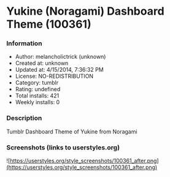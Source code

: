 # Yukine (Noragami) Dashboard Theme (100361)

### Information
- Author: melancholictrick (unknown)
- Created at: unknown
- Updated at: 4/15/2014, 7:36:32 PM
- License: NO-REDISTRIBUTION
- Category: tumblr
- Rating: undefined
- Total installs: 421
- Weekly installs: 0


### Description
Tumblr Dashboard Theme of Yukine from Noragami


### Screenshots (links to userstyles.org)
![https://userstyles.org/style_screenshots/100361_after.png](https://userstyles.org/style_screenshots/100361_after.png)


